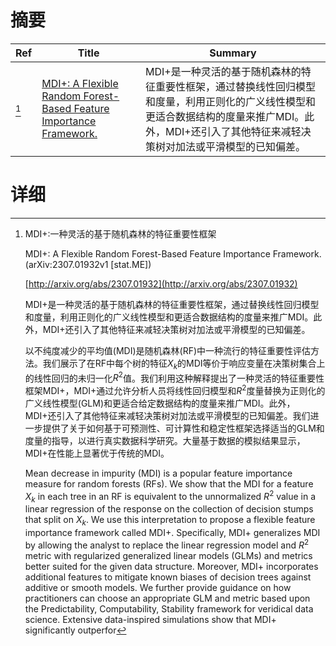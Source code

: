 # 摘要

| Ref | Title | Summary |
| --- | --- | --- |
| [^1] | [MDI+: A Flexible Random Forest-Based Feature Importance Framework.](http://arxiv.org/abs/2307.01932) | MDI+是一种灵活的基于随机森林的特征重要性框架，通过替换线性回归模型和度量，利用正则化的广义线性模型和更适合数据结构的度量来推广MDI。此外，MDI+还引入了其他特征来减轻决策树对加法或平滑模型的已知偏差。 |

# 详细

[^1]: MDI+:一种灵活的基于随机森林的特征重要性框架

    MDI+: A Flexible Random Forest-Based Feature Importance Framework. (arXiv:2307.01932v1 [stat.ME])

    [http://arxiv.org/abs/2307.01932](http://arxiv.org/abs/2307.01932)

    MDI+是一种灵活的基于随机森林的特征重要性框架，通过替换线性回归模型和度量，利用正则化的广义线性模型和更适合数据结构的度量来推广MDI。此外，MDI+还引入了其他特征来减轻决策树对加法或平滑模型的已知偏差。

    

    以不纯度减少的平均值(MDI)是随机森林(RF)中一种流行的特征重要性评估方法。我们展示了在RF中每个树的特征$X_k$的MDI等价于响应变量在决策树集合上的线性回归的未归一化$R^2$值。我们利用这种解释提出了一种灵活的特征重要性框架MDI+，MDI+通过允许分析人员将线性回归模型和$R^2$度量替换为正则化的广义线性模型(GLM)和更适合给定数据结构的度量来推广MDI。此外，MDI+还引入了其他特征来减轻决策树对加法或平滑模型的已知偏差。我们进一步提供了关于如何基于可预测性、可计算性和稳定性框架选择适当的GLM和度量的指导，以进行真实数据科学研究。大量基于数据的模拟结果显示，MDI+在性能上显著优于传统的MDI。

    Mean decrease in impurity (MDI) is a popular feature importance measure for random forests (RFs). We show that the MDI for a feature $X_k$ in each tree in an RF is equivalent to the unnormalized $R^2$ value in a linear regression of the response on the collection of decision stumps that split on $X_k$. We use this interpretation to propose a flexible feature importance framework called MDI+. Specifically, MDI+ generalizes MDI by allowing the analyst to replace the linear regression model and $R^2$ metric with regularized generalized linear models (GLMs) and metrics better suited for the given data structure. Moreover, MDI+ incorporates additional features to mitigate known biases of decision trees against additive or smooth models. We further provide guidance on how practitioners can choose an appropriate GLM and metric based upon the Predictability, Computability, Stability framework for veridical data science. Extensive data-inspired simulations show that MDI+ significantly outperfor
    

